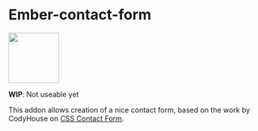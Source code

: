 # Ember-contact-form

<a href="http://shipshape.io/"><img src="http://i.imgur.com/EVjM7AV.png" width="100" height="100"/></a>

**WIP**: Not useable yet

This addon allows creation of a nice contact form, based on the work by CodyHouse on [CSS Contact Form](https://codyhouse.co/gem/css-contact-form/).
